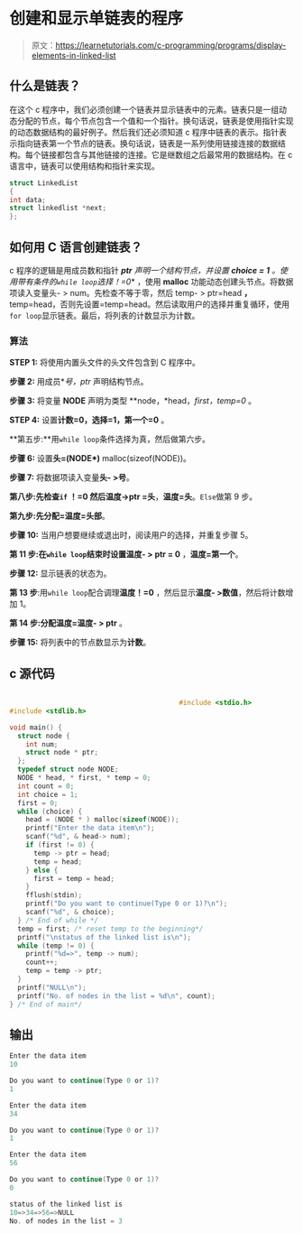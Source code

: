 # 创建和显示单链表的程序

> 原文：<https://learnetutorials.com/c-programming/programs/display-elements-in-linked-list>

## 什么是链表？

在这个 c 程序中，我们必须创建一个链表并显示链表中的元素。链表只是一组动态分配的节点，每个节点包含一个值和一个指针。换句话说，链表是使用指针实现的动态数据结构的最好例子。然后我们还必须知道 c 程序中链表的表示。指针表示指向链表第一个节点的链表。换句话说，链表是一系列使用链接连接的数据结构。每个链接都包含与其他链接的连接。它是继数组之后最常用的数据结构。在 c 语言中，链表可以使用结构和指针来实现。

```c
struct LinkedList
{
int data;
struct linkedlist *next;
};

```

## 如何用 C 语言创建链表？

c 程序的逻辑是用成员数和指针 ***ptr** 声明一个结构节点，并设置 **choice = 1** 。使用带有条件**的`while loop`选择！=0** ，使用 **malloc** 功能动态创建头节点。将数据项读入变量头- > num。先检查不等于零，然后 temp- > ptr=head **，** temp=head，否则先设置=temp=head。然后读取用户的选择并重复循环，使用`for loop`显示链表。最后，将列表的计数显示为计数。

### 算法

**STEP 1:** 将使用内置头文件的头文件包含到 C 程序中。

**步骤 2:** 用成员**号，*ptr** 声明结构节点。

**步骤 3:** 将变量 **NODE** 声明为类型 **node，*head，*first，*temp=0** 。

**STEP 4:** 设置**计数=0，选择=1，第一个=0** 。

**第五步:**用`while loop`条件选择为真，然后做第六步。

**步骤 6:** 设置**头=(NODE*)** malloc(sizeof(NODE))。

**步骤 7:** 将数据项读入变量**头- >号**。

**第八步:**先检查`if` **！=0** 然后**温度->ptr =头**，**温度=头**。`Else`做第 9 步。

**第九步:**先分配**=温度=头部**。

**步骤 10:** 当用户想要继续或退出时，阅读用户的选择，并重复步骤 5。

**第 11 步:**在`while loop`结束时设置**温度- > ptr = 0** ，**温度=第一个**。

**步骤 12:** 显示链表的状态为。

**第 13 步**:用`while loop`配合调理**温度！=0** ，然后显示**温度- >数值**，然后将计数增加 1。

**第 14 步:**分配**温度=温度- > ptr** 。

**步骤 15:** 将列表中的节点数显示为**计数**。

## c 源代码

```c

                                          #include <stdio.h>
#include <stdlib.h>

void main() {
  struct node {
    int num;
    struct node * ptr;
  };
  typedef struct node NODE;
  NODE * head, * first, * temp = 0;
  int count = 0;
  int choice = 1;
  first = 0;
  while (choice) {
    head = (NODE * ) malloc(sizeof(NODE));
    printf("Enter the data item\n");
    scanf("%d", & head-> num);
    if (first != 0) {
      temp -> ptr = head;
      temp = head;
    } else {
      first = temp = head;
    }
    fflush(stdin);
    printf("Do you want to continue(Type 0 or 1)?\n");
    scanf("%d", & choice);
  } /* End of while */ 
  temp = first; /* reset temp to the beginning*/
  printf("\nstatus of the linked list is\n");
  while (temp != 0) {
    printf("%d=>", temp -> num);
    count++;
    temp = temp -> ptr;
  }
  printf("NULL\n");
  printf("No. of nodes in the list = %d\n", count);
} /* End of main*/

```

## 输出

```c
Enter the data item
10

Do you want to continue(Type 0 or 1)?
1

Enter the data item
34

Do you want to continue(Type 0 or 1)?
1

Enter the data item
56

Do you want to continue(Type 0 or 1)?
0

status of the linked list is
10=>34=>56=>NULL
No. of nodes in the list = 3
```